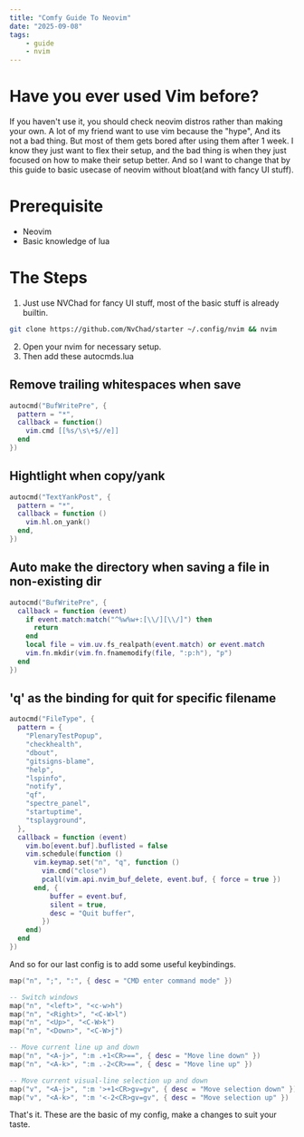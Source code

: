 ```yaml
---
title: "Comfy Guide To Neovim"
date: "2025-09-08"
tags:
    - guide
    - nvim
---
```


# Have you ever used Vim before?

If you haven't use it, you should check neovim distros rather than making your own.
A lot of my friend want to use vim because the "hype", And its not a bad thing.
But most of them gets bored after using them after 1 week. I know they just want
to flex their setup, and the bad thing is when they just focused on how to make
their setup better. And so I want to change that by this guide to basic usecase
of neovim without bloat(and with fancy UI stuff).

# Prerequisite
- Neovim
- Basic knowledge of lua

# The Steps
1. Just use NVChad for fancy UI stuff, most of the basic stuff is already builtin.
```bash
git clone https://github.com/NvChad/starter ~/.config/nvim && nvim
```
2. Open your nvim for necessary setup.
3. Then add these autocmds.lua

## Remove trailing whitespaces when save
```lua
autocmd("BufWritePre", {
  pattern = "*",
  callback = function()
    vim.cmd [[%s/\s\+$//e]]
  end
})
```

## Hightlight when copy/yank
```lua
autocmd("TextYankPost", {
  pattern = "*",
  callback = function ()
    vim.hl.on_yank()
  end,
})
```

## Auto make the directory when saving a file in non-existing dir
```lua
autocmd("BufWritePre", {
  callback = function (event)
    if event.match:match("^%w%w+:[\\/][\\/]") then
      return
    end
    local file = vim.uv.fs_realpath(event.match) or event.match
    vim.fn.mkdir(vim.fn.fnamemodify(file, ":p:h"), "p")
  end
})
```

## 'q' as the binding for quit for specific filename
```lua
autocmd("FileType", {
  pattern = {
    "PlenaryTestPopup",
    "checkhealth",
    "dbout",
    "gitsigns-blame",
    "help",
    "lspinfo",
    "notify",
    "qf",
    "spectre_panel",
    "startuptime",
    "tsplayground",
  },
  callback = function (event)
    vim.bo[event.buf].buflisted = false
    vim.schedule(function ()
      vim.keymap.set("n", "q", function ()
        vim.cmd("close")
        pcall(vim.api.nvim_buf_delete, event.buf, { force = true })
      end, {
          buffer = event.buf,
          silent = true,
          desc = "Quit buffer",
        })
    end)
  end
})
```

And so for our last config is to add some useful keybindings.

```lua
map("n", ";", ":", { desc = "CMD enter command mode" })

-- Switch windows
map("n", "<left>", "<c-w>h")
map("n", "<Right>", "<C-W>l")
map("n", "<Up>", "<C-W>k")
map("n", "<Down>", "<C-W>j")

-- Move current line up and down
map("n", "<A-j>", ":m .+1<CR>==", { desc = "Move line down" })
map("n", "<A-k>", ":m .-2<CR>==", { desc = "Move line up" })

-- Move current visual-line selection up and down
map("v", "<A-j>", ":m '>+1<CR>gv=gv", { desc = "Move selection down" })
map("v", "<A-k>", ":m '<-2<CR>gv=gv", { desc = "Move selection up" })
```

That's it. These are the basic of my config, make a changes to suit your taste.
